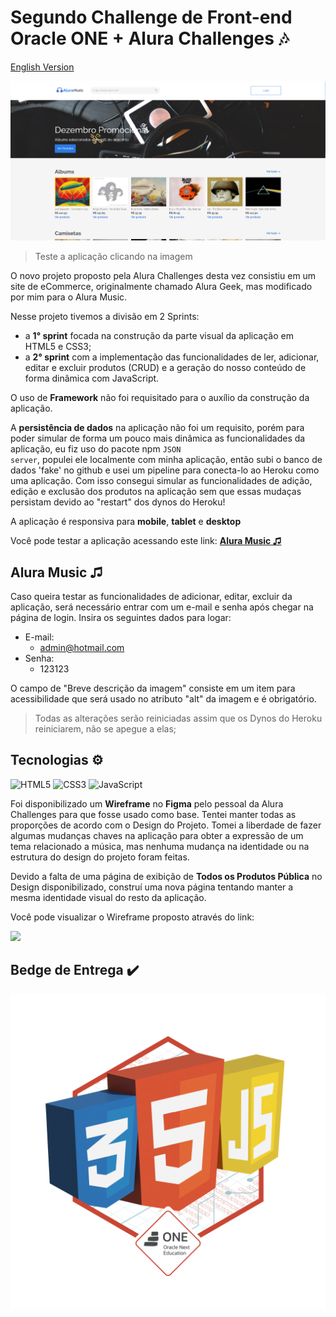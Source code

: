 # Segundo Challenge de Front-end Oracle ONE + Alura Challenges :notes:
[English Version](#englishVersion)

<a href="https://rafaeldasilvaperes.github.io/Segundo-Challenge-FrontEnd-OracleONE-Alura/index.html" title="Alura Music ♫" target="_blank">
  <img src="img/Alura-Music-Capa.png">
</a>

> Teste a aplicação clicando na imagem


O novo projeto proposto pela Alura Challenges desta vez consistiu em um site de eCommerce, originalmente chamado Alura Geek, mas modificado por mim para o Alura Music. 

Nesse projeto tivemos a divisão em 2 Sprints:
- a <strong>1° sprint</strong> focada na construção da parte visual da aplicação em HTML5 e CSS3;
- a <strong>2° sprint</strong> com a implementação das funcionalidades de ler, adicionar, editar e excluir produtos (CRUD) e a geração do nosso conteúdo de forma dinâmica com JavaScript.

O uso de <strong>Framework</strong> não foi requisitado para o auxílio da construção da aplicação.

A <strong>persistência de dados</strong> na aplicação não foi um requisito, porém para poder simular de forma um pouco mais dinâmica as funcionalidades da aplicação, eu fiz uso do pacote npm <code>JSON server</code>, populei ele localmente com minha aplicação, então subi o banco de dados 'fake' no github e usei um pipeline para conecta-lo ao Heroku como uma aplicação. Com isso consegui simular as funcionalidades de adição, edição e exclusão dos produtos na aplicação sem que essas mudaças persistam devido ao "restart" dos dynos do Heroku!

A aplicação é responsiva para <strong>mobile</strong>, <strong>tablet</strong> e <strong>desktop</strong>

Você pode testar a aplicação acessando este link: <a href="https://rafaeldasilvaperes.github.io/Segundo-Challenge-FrontEnd-OracleONE-Alura/" target="_blank"><strong>Alura Music ♫</strong></a>

## Alura Music ♫

Caso queira testar as funcionalidades de adicionar, editar, excluir da aplicação, será necessário entrar com um e-mail e senha após chegar na página de login. Insira os seguintes dados para logar:

- E-mail:
  - admin@hotmail.com
- Senha:
  - 123123

O campo de "Breve descrição da imagem" consiste em um item para acessibilidade que será usado no atributo "alt" da imagem e é obrigatório.

> Todas as alterações serão reiniciadas assim que os Dynos do Heroku reiniciarem, não se apegue a elas;

## Tecnologias :gear:


![HTML5](https://img.shields.io/badge/html5-%23E34F26.svg?style=for-the-badge&logo=html5&logoColor=white)
![CSS3](https://img.shields.io/badge/css3-%231572B6.svg?style=for-the-badge&logo=css3&logoColor=white)
![JavaScript](https://img.shields.io/badge/javascript-%23323330.svg?style=for-the-badge&logo=javascript&logoColor=%23F7DF1E)

Foi disponibilizado um <strong>Wireframe</strong> no <strong>Figma</strong> pelo pessoal da Alura Challenges para que fosse usado como base. Tentei manter todas as proporções de acordo com o Design do Projeto. Tomei a liberdade de fazer algumas mudanças chaves na aplicação para obter a expressão de um tema relacionado a música, mas nenhuma mudança na identidade ou na estrutura do design do projeto foram feitas. 

Devido a falta de uma página de exibição de <strong>Todos os Produtos Pública</strong> no Design disponibilizado, construí uma nova página tentando manter a mesma identidade visual do resto da aplicação.

Você pode visualizar o Wireframe proposto através do link:

<a href="https://www.figma.com/file/itJpWbvHxSUcUeMPy1lmof/AluraGeek?node-id=0%3A1" title="Alura Geek Wireframe" target="_blank">
<img src="https://img.shields.io/badge/figma-%23F24E1E.svg?style=for-the-badge&logo=figma&logoColor=white">
</a>


## Bedge de Entrega :heavy_check_mark:


<img src="./img/badge-de-entrega-projeto.png" title="Badge de Entrega Oracle ONE + Alura Challenges">